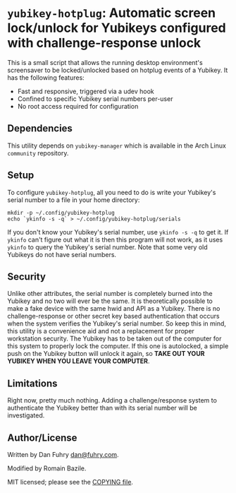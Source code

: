 # `yubikey-hotplug`: Automatic screen lock/unlock for Yubikeys configured with challenge-response unlock

This is a small script that allows the running desktop environment's screensaver to be locked/unlocked based on hotplug events of a Yubikey. It has the following features:

* Fast and responsive, triggered via a udev hook
* Confined to specific Yubikey serial numbers per-user
* No root access required for configuration

## Dependencies

This utility depends on `yubikey-manager` which is available in the Arch Linux `community` repository.

## Setup

To configure `yubikey-hotplug`, all you need to do is write your Yubikey's serial number to a file in your home directory:

```
mkdir -p ~/.config/yubikey-hotplug
echo `ykinfo -s -q` > ~/.config/yubikey-hotplug/serials
```

If you don't know your Yubikey's serial number, use `ykinfo -s -q` to get it. If `ykinfo` can't figure out what it is then this program will not work, as it uses `ykinfo` to query the Yubikey's serial number. Note that some very old Yubikeys do not have serial numbers.

## Security

Unlike other attributes, the serial number is completely burned into the Yubikey and no two will ever be the same. It is theoretically possible to make a fake device with the same hwid and API as a Yubikey. There is no challenge-response or other secret key based authentication that occurs when the system verifies the Yubikey's serial number. So keep this in mind, this utility is a convenience aid and not a replacement for proper workstation security.
The Yubikey has to be taken out of the computer for this system to properly lock the computer. If this one is autolocked, a simple push on the Yubikey button will unlock it again, so __TAKE OUT YOUR YUBIKEY WHEN YOU LEAVE YOUR COMPUTER__.

## Limitations

Right now, pretty much nothing. Adding a challenge/response system to authenticate the Yubikey better than with its serial number will be investigated.

## Author/License

Written by Dan Fuhry <dan@fuhry.com>.

Modified by Romain Bazile.

MIT licensed; please see the [COPYING file](COPYING).
